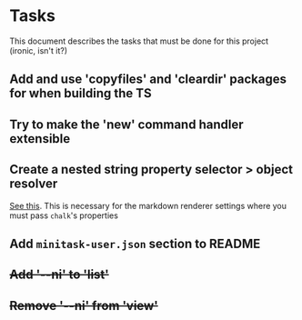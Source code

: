 # Tasks

This document describes the tasks that must be done for this project (ironic, isn't it?)

## Add and use 'copyfiles' and 'cleardir' packages for when building the TS

## Try to make the 'new' command handler extensible

## Create a nested string property selector > object resolver 

[See this](https://stackoverflow.com/a/22129960/1673694). This is necessary for the markdown renderer settings where you must pass `chalk`'s properties

## Add `minitask-user.json` section to README

## ~~Add '--ni' to 'list'~~

## ~~Remove '--ni' from 'view'~~